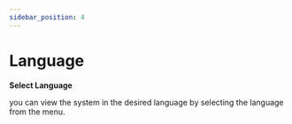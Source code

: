 ```yaml
---
sidebar_position: 4
---
```


# Language

**Select Language**

you can view the system in the desired language by selecting the language from the menu.